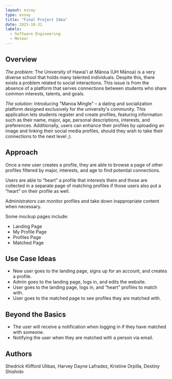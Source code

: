```yaml
---
layout: essay
type: essay
title: "Final Project Idea"
date: 2023-10-31
labels:
  - Software Engineering
  - Meteor
---
```

## Overview
_The problem_: The University of Hawai'i at Mānoa (UH Mānoa) is a very diverse school that holds many talented individuals. Despite this, there exists a problem related to social interactions. This issue is from the absence of a platform that serves connections between students who share common interests, talents, and goals.

_The solution_: Introducing "Manoa Mingle" – a dating and socialization platform designed exclusively for the university's community. This application lets students register and create profiles, featuring information such as their name, major, age, personal descriptions, interests, and preferences. Additionally, users can enhance their profiles by uploading an image and linking their social media profiles, should they wish to take their connections to the next level ;).

## Approach
Once a new user creates a profile, they are able to browse a page of other profiles filtered by major, interests, and age to find potential connections.

Users are able to “heart” a profile that interests them and those are collected in a separate page of matching profiles if those users also put a “heart” on their profile as well.

Administrators can monitor profiles and take down inappropriate content when necessary.

Some mockup pages include:
* Landing Page
* My Profile Page
* Profiles Page
* Matched Page

## Use Case Ideas
* New user goes to the landing page, signs up for an account, and creates a profile.
* Admin goes to the landing page, logs in, and edits the website.
* User goes to the landing page, logs in, and “heart” profiles to match with.
* User goes to the matched page to see profiles they are matched with.

## Beyond the Basics
* The user will receive a notification when logging in if they have matched with someone.
* Notifying the user when they are matched with a person via email.

## Authors
Shedrick Klifford Ulibas, Harvey Dayne Lafradez, Kristine Orpilla, Destiny Shishido